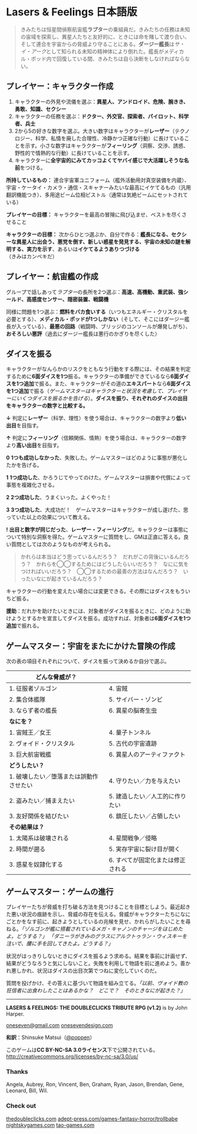 # Lasers & Feelings 日本語版

> きみたちは恒星間偵察航宙艦**ラプター**の乗組員だ。きみたちの任務は未知の宙域を探索し、異星人たちと友好的に、ときには命を賭して渡り合い、そして連合を宇宙からの脅威より守ることにある。**ダージー艦長**は*サ・イ・アーク*として知られる未知の精神体により倒れた。艦長がメディカル・ポッド内で回復している間、きみたちは自ら決断をしなければならない。

## プレイヤー：キャラクター作成

1. キャラクターの外見や流儀を選ぶ：**異星人、アンドロイド、危険、腕きき、勇敢、知識、セクシー**
2. キャラクターの任務を選ぶ：**ドクター、外交官、探索者、パイロット、科学者、兵士**
3. 2から5の好きな数字を選ぶ。大きい数字はキャラクターが**レーザー**（テクノロジー、科学、私情を廃した合理性、冷静かつ正確な行動）に長けていることを示す。小さな数字はキャラクターが**フィーリング**（洞察、交渉、誘惑、野性的で情熱的な行動）に長けていることを示す。
4. キャラクターに**全宇宙的にみてカッコよくてヤバイ感じで大活躍しそうな名前**をつける。

**所持しているもの：** 連合宇宙軍ユニフォーム（艦外活動用対真空装備を内蔵）、宇宙・ケータイ・カメラ・通信・スキャナーみたいな最高にイケてるもの（汎用翻訳機能つき）、多用途ビーム位相ピストル（通常は気絶ビームにセットされている）

**プレイヤーの目標：** キャラクターを最高の冒険に飛び込ませ、ベストを尽くさせること

**キャラクターの目標：** 次からひとつ選ぶか、自分で作る：**艦長になる、セクシーな異星人に出会う、悪党を倒す、新しい惑星を発見する、宇宙の未知の謎を解明する、実力を示す**、あるいは**イケてるようありつづける**（きみはカンペキだ）

## プレイヤー：航宙艦の作成

グループで話しあって*ラプター*の長所を2つ選ぶ：**高速、高機動、重武装、強シールド、高感度センサー、隠密装置、戦闘機**

同様に問題を1つ選ぶ：**燃料をバカ食いする**（いつもエネルギー・クリスタルを必要とする）、**メディカル・ポッドが1つしかない**（そして、そこにはダージー艦長が入っている）、**最悪の回路**（戦闘時、ブリッジのコンソールが爆発しがち）、**おそろしい悪評**（過去にダージー艦長は悪行のかぎりを尽くした）

## ダイスを振る

キャラクターがなんらかのリスクをともなう行動をする際には、その結果を判定するために**6面ダイスを1つ**振る。キャラクターの準備ができているなら**6面ダイスを1つ追加**で振る。また、キャラクターがその道の**エキスパート**なら**6面ダイスを1つ追加**で振る（*ゲームマスターはキャラクターと状況を考慮して、プレイヤーにいくつダイスを振るかを告げる*）。**ダイスを振り、それぞれのダイスの出目をキャラクターの数字と比較する。**

**↓** 判定に**レーザー**（科学、理性）を使う場合は、キャラクターの数字より**低い出目**を目指す。

**↑** 判定に**フィーリング**（信頼関係、情熱）を使う場合は、キャラクターの数字より**高い出目**を目指す。

**0** **1つも成功しなかった**、失敗した。ゲームマスターはどのように事態が悪化したかを告げる。

**1** **1つ成功した**、かろうじてやってのけた。ゲームマスターは損害や代償によって事態を複雑化させる。

**2** **2つ成功した**、うまくいった。よくやった！

**3** **3つ成功した**、大成功だ！　ゲームマスターはキャラクターが成し遂げた、思っていた以上の効果について教える。

**!** **出目と数字が同じだった**、**レーザー・フィーリング**だ。キャラクターは事態について特別な洞察を得た。ゲームマスターに質問をし、GMは正直に答える。良い質問としては次のようなものが考えられる。

> かれらは本当はどう思っているんだろう？　だれがこの背後にいるんだろう？　かれらを◯◯するためにはどうしたらいいだろう？　なにに気をつければいいだろう？　◯◯するための最善の方法はなんだろう？　いったいなにが起きているんだろう？

キャラクターの行動を変えたい場合には変更できる。その際にはダイスをもういちど振る。

**援助**：だれかを助けたいときには、対象者がダイスを振るときに、どのように助けようとするかを宣言してダイスを振る。成功すれば、対象者は**6面ダイスを1つ追加**で振れる。

## ゲームマスター：宇宙をまたにかけた冒険の作成

次の表の項目それぞれについて、ダイスを振って決めるか自分で選ぶ。

| **どんな脅威が？**                      |                                   |
| ---                                     | ---                               |
| 1. 征服者ゾルゴン                       | 4. 宙賊                           |
| 2. 集合体艦隊                           | 5. サイバー・ゾンビ               |
| 3. ならず者の艦長                       | 6. 異星の脳寄生虫                 |
| **なにを？**                            |                                   |
| 1. 宙賊王／女王                         | 4. 量子トンネル                   |
| 2. ヴォイド・クリスタル                 | 5. 古代の宇宙遺跡                 |
| 3. 巨大航宙戦艦                         | 6. 異星人のアーティファクト       |
| **どうしたい？**                        |                                   |
| 1. 破壊したい／堕落または誤動作させたい | 4. 守りたい／力を与えたい         |
| 2. 盗みたい／捕まえたい                 | 5. 建造したい／人工的に作りたい   |
| 3. 友好関係を結びたい                   | 6. 鎮圧したい／占領したい         |
| **その結果は？**                        |                                   |
| 1. 太陽系は破壊される                   | 4. 星間戦争／侵略                 |
| 2. 時間が遡る                           | 5. 実存宇宙に裂け目が開く         |
| 3. 惑星を奴隷化する                     | 6. すべてが固定化または修正される |

## ゲームマスター：ゲームの進行

プレイヤーたちが脅威を打ち破る方法を見つけることを目標としよう。最近起きた悪い状況の痕跡を示し、脅威の存在を伝える。脅威がキャラクターたちになにごとかをなす前に、起きようとしているの兆候を見せ、かれらがしたいことを尋ねる。*「ゾルゴンが艦に搭載されているメガ・キャノンのチャージをはじめたよ。どうする？」* *「ダニーラがきみのグラスにアルクトゥラン・ウィスキーを注いで、腰に手を回してきたよ。どうする？」*

状況がはっきりしないときにダイスを振るよう求める。結果を事前に計画せず、結果がどうなろうと気にしないこと。失敗を利用して物語を前に進めよう。善かれ悪しかれ、状況はダイスの出目次第でつねに変化していくのだ。

質問を投げかけ、その答えに基づいて物語を組み立てる。*「以前、ヴォイド教の狂信者に出食わしたことはあるかな？　どこで？　そのときなにが起きた？」*

---

**LASERS & FEELINGS: THE DOUBLECLICKS TRIBUTE RPG (v1.2)** is by John Harper.

oneseven@gmail.com [onesevendesign.com](http://onesevendesign.com)

**和訳**：Shinsuke Matsui（[\@poppen](https://twitter.com/poppen)）

このゲームは**CC BY-NC-SA 3.0ライセンス**下で公開されている。
http://creativecommons.org/licenses/by-nc-sa/3.0/us/

### Thanks

Angela, Aubrey, Ron, Vincent, Ben, Graham, Ryan, Jason, Brendan, Gene, Leonard,
Bill, Wil.

### Check out

[thedoubleclicks.com](http://thedoubleclicks.com)
[adept-press.com/games-fantasy-horror/trollbabe](http://adept-press.com/games-fantasy-horror/trollbabe/)
[nightskygames.com](http://nightskygames.com/)
[tao-games.com](http://tao-games.com/)
